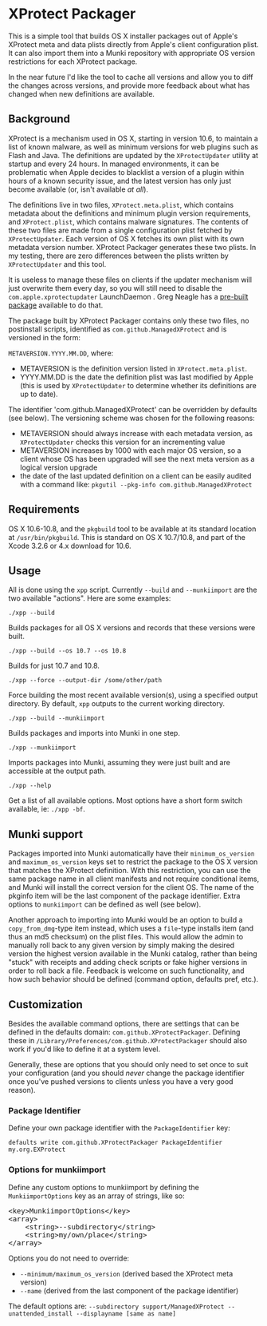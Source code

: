 # XProtect Packager

This is a simple tool that builds OS X installer packages out of Apple's XProtect meta and data plists directly from Apple's client configuration plist. It can also import them into a Munki repository with appropriate OS version restrictions for each XProtect package.

In the near future I'd like the tool to cache all versions and allow you to diff the changes across versions, and provide more feedback about what has changed when new definitions are available.

## Background

XProtect is a mechanism used in OS X, starting in version 10.6, to maintain a list of known malware, as well as minimum versions for web plugins such as Flash and Java. The definitions are updated by the `XProtectUpdater` utility at startup and every 24 hours. In managed environments, it can be problematic when Apple decides to blacklist a version of a plugin within hours of a known security issue, and the latest version has only just become available (or, isn't available _at all_).

The definitions live in two files, `XProtect.meta.plist`, which contains metadata about the definitions and minimum plugin version requirements, and `XProtect.plist`, which contains malware signatures. The contents of these two files are made from a single configuration plist fetched by `XProtectUpdater`. Each version of OS X fetches its own plist with its own metadata version number. XProtect Packager generates these two plists. In my testing, there are zero differences between the plists written by `XProtectUpdater` and this tool.

It is useless to manage these files on clients if the updater mechanism will just overwrite them every day, so you will still need to disable the `com.apple.xprotectupdater` LaunchDaemon . Greg Neagle has a [pre-built package](http://managingosx.wordpress.com/2013/01/31/disabled-java-plugins-xprotect-updater) available to do that.

The package built by XProtect Packager contains only these two files, no postinstall scripts, identified as `com.github.ManagedXProtect` and is versioned in the form:

`METAVERSION.YYYY.MM.DD`, where:

* METAVERSION is the definition version listed in `XProtect.meta.plist`.
* YYYY.MM.DD is the date the definition plist was last modified by Apple (this is used by `XProtectUpdater` to determine whether its definitions are up to date).

The identifier 'com.github.ManagedXProtect' can be overridden by defaults (see below). The versioning scheme was chosen for the following reasons:

* METAVERSION should always increase with each metadata version, as `XProtectUpdater` checks this version for an incrementing value
* METAVERSION increases by 1000 with each major OS version, so a client whose OS has been upgraded will see the next meta version as a logical version upgrade
* the date of the last updated definition on a client can be easily audited with a command like: `pkgutil --pkg-info com.github.ManagedXProtect`

## Requirements

OS X 10.6-10.8, and the `pkgbuild` tool to be available at its standard location at `/usr/bin/pkgbuild`. This is standard on OS X 10.7/10.8, and part of the Xcode 3.2.6 or 4.x download for 10.6.

## Usage

All is done using the `xpp` script. Currently `--build` and `--munkiimport` are the two available "actions". Here are some examples:

`./xpp --build`

Builds packages for all OS X versions and records that these versions were built.

`./xpp --build --os 10.7 --os 10.8`

Builds for just 10.7 and 10.8.

`./xpp --force --output-dir /some/other/path`

Force building the most recent available version(s), using a specified output directory. By default, `xpp` outputs to the current working directory.

`./xpp --build --munkiimport`

Builds packages and imports into Munki in one step.

`./xpp --munkiimport`

Imports packages into Munki, assuming they were just built and are accessible at the output path.

`./xpp --help`

Get a list of all available options. Most options have a short form switch available, ie: `./xpp -bf`.

## Munki support

Packages imported into Munki automatically have their `minimum_os_version` and `maximum_os_version` keys set to restrict the package to the OS X version that matches the XProtect definition. With this restriction, you can use the same package name in all client manifests and not require conditional items, and Munki will install the correct version for the client OS. The name of the pkginfo item will be the last component of the package identifier. Extra options to `munkiimport` can be defined as well (see below).

Another approach to importing into Munki would be an option to build a `copy_from_dmg`-type item instead, which uses a `file`-type installs item (and thus an md5 checksum) on the plist files. This would allow the admin to manually roll back to any given version by simply making the desired version the highest version available in the Munki catalog, rather than being "stuck" with receipts and adding check scripts or fake higher versions in order to roll back a file. Feedback is welcome on such functionality, and how such behavior should be defined (command option, defaults pref, etc.).

## Customization

Besides the available command options, there are settings that can be defined in the defaults domain: `com.github.XProtectPackager`. Defining these in `/Library/Preferences/com.github.XProtectPackager` should also work if you'd like to define it at a system level.

Generally, these are options that you should only need to set once to suit your configuration (and you should _never_ change the package identifier once you've pushed versions to clients unless you have a very good reason).

### Package Identifier

Define your own package identifier with the `PackageIdentifier` key:

`defaults write com.github.XProtectPackager PackageIdentifier my.org.EXProtect`

### Options for munkiimport

Define any custom options to munkiimport by defining the `MunkiimportOptions` key as an array of strings, like so:

<pre>&lt;key&gt;MunkiimportOptions&lt;/key&gt;
&lt;array&gt;
    &lt;string&gt;--subdirectory&lt;/string&gt;
    &lt;string>my/own/place&lt;/string&gt;
&lt;/array&gt;</pre>

Options you do not need to override:

* `--minimum/maximum_os_version` (derived based the XProtect meta version)
* `--name` (derived from the last component of the package identifier)

The default options are: `--subdirectory support/ManagedXProtect --unattended_install --displayname [same as name]`
